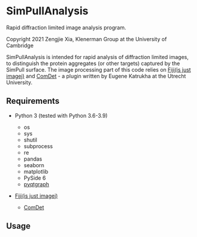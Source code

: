 SimPullAnalysis
===============

Rapid diffraction limited image analysis program.

Copyright 2021 Zengjie Xia, Klenerman Group at the University of Cambridge

SimPullAnalysis is intended for rapid analysis of diffraction limited images, to distinguish the protein aggregates (or other targets) captured by the SimPull surface. The image processing part of this code relies on [Fiji(is just imagej)](https://imagej.net/Fiji) and [ComDet](https://github.com/ekatrukha/ComDet) - a plugin written by Eugene Katrukha at the Utrecht University.

Requirements
------------

- Python 3 (tested with Python 3.6-3.9)
	- os
	- sys
	- shutil
	- subprocess
	- re
	- pandas
	- seaborn
	- matplotlib
	- PySide 6
	- [pyqtgraph](https://github.com/pyqtgraph/pyqtgraph)

- [Fiji(is just imagej)](https://imagej.net/Fiji) 
	- [ComDet](https://github.com/ekatrukha/ComDet)

Usage
-----
